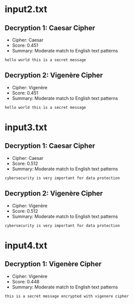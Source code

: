 # input2.txt

## Decryption 1: Caesar Cipher
- Cipher: Caesar
- Score: 0.451
- Summary: Moderate match to English text patterns
```
hello world this is a secret message
```

## Decryption 2: Vigenère Cipher
- Cipher: Vigenère
- Score: 0.451
- Summary: Moderate match to English text patterns
```
hello world this is a secret message
```


# input3.txt

## Decryption 1: Caesar Cipher
- Cipher: Caesar
- Score: 0.512
- Summary: Moderate match to English text patterns
```
cybersecurity is very important for data protection
```

## Decryption 2: Vigenère Cipher
- Cipher: Vigenère
- Score: 0.512
- Summary: Moderate match to English text patterns
```
cybersecurity is very important for data protection
```


# input4.txt

## Decryption 1: Vigenère Cipher
- Cipher: Vigenère
- Score: 0.448
- Summary: Moderate match to English text patterns
```
this is a secret message encrypted with vigenere cipher
```


